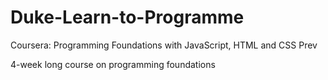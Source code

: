 # Duke-Learn-to-Programme
Coursera: Programming Foundations with JavaScript, HTML and CSS Prev

4-week long course on programming foundations
